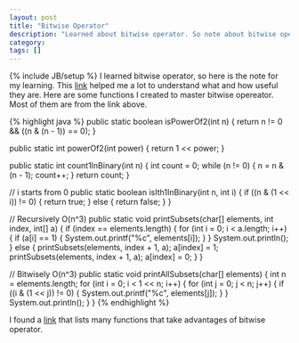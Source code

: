 ```yaml
---
layout: post
title: "Bitwise Operator"
description: "Learned about bitwise operator. So note about bitwise operator"
category: 
tags: []
---
```

{% include JB/setup %}
I learned bitwise operator, so here is the note for my learning. This [link](https://www.hackerearth.com/notes/bit-manipulation/) helped me a lot to understand what and how useful they are.
Here are some functions I created to master bitwise opereator. Most of them are from the link above.

{% highlight java %}
public static boolean isPowerOf2(int n) {
	return n != 0 && ((n & (n - 1)) == 0);
}

public static int powerOf2(int power) {
	return 1 << power;
}

public static int count1InBinary(int n) {
	int count = 0;
	while (n != 0) {
		n = n & (n - 1);
		count++;
	}
	return count;
}

// i starts from 0
public static boolean isIth1InBinary(int n, int i) {
	if ((n & (1 << i)) != 0) {
		return true;
	} else {
		return false;
	}
}

// Recursively O(n^3)
public static void printSubsets(char[] elements, int index, int[] a) {
	if (index == elements.length) {
		for (int i = 0; i < a.length; i++) {
			if (a[i] == 1) {
				System.out.printf("%c", elements[i]);
			}
		}
		System.out.println();
	} else {
		printSubsets(elements, index + 1, a);
		a[index] = 1;
		printSubsets(elements, index + 1, a);
		a[index] = 0;
	}
}

// Bitwisely O(n^3)
public static void printAllSubsets(char[] elements) {
	int n = elements.length;
	for (int i = 0; i < 1 << n; i++) {
		for (int j = 0; j < n; j++) {
			if ((i & (1 << j)) != 0) {
				System.out.printf("%c", elements[j]);
			}
		}
		System.out.println();
	}
}
{% endhighlight %}

I found a [link](http://www.graphics.stanford.edu/~seander/bithacks.html) that lists many functions that take advantages of bitwise operator.
